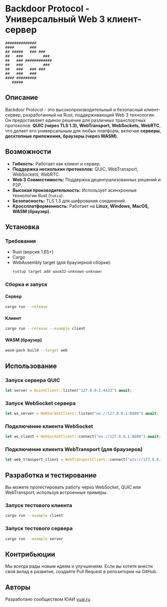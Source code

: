 # Backdoor Protocol - Универсальный Web 3 клиент-сервер
```
##############       
####       ###       
## #####   ### ###   
##   ###         ### 
##   ### ############
##   ###         ### 
##   ###   ### ###   
##   ###   ###       
#### #########       
   #####     
```

## Описание

Backdoor Protocol - это высокопроизводительный и безопасный клиент-сервер, разработанный на Rust, поддерживающий Web 3 технологии. Он предоставляет единое решение для различных транспортных протоколов: **QUIC (через TLS 1.3), WebTransport, WebSockets, WebRTC**, что делает его универсальным для любых платформ, включая **серверы, десктопные приложения, браузеры (через WASM)**.

## Возможности

- **Гибкость:** Работает как клиент и сервер.
- **Поддержка нескольких протоколов:** QUIC, WebTransport, WebSockets, WebRTC.
- **Web 3 Совместимость:** Поддержка децентрализованных решений и P2P.
- **Высокая производительность:** Использует асинхронные технологии Rust (`tokio`).
- **Безопасность:** TLS 1.3 для шифрования соединений.
- **Кроссплатформенность:** Работает на **Linux, Windows, MacOS, WASM (браузер)**.

## Установка

### Требования

- Rust (версия 1.65+)
- Cargo
- WebAssembly target (для браузерной сборки):
  ```sh
  rustup target add wasm32-unknown-unknown
  ```

### Сборка и запуск

#### Сервер

```sh
cargo run --release
```

#### Клиент

```sh
cargo run --release --example client
```

#### WASM (браузер)

```sh
wasm-pack build --target web
```

## Использование

### Запуск сервера QUIC

```rust
let server = QuinnClient::listen("127.0.0.1:4433").await;
```

### Запуск WebSocket сервера

```rust
let ws_server = WebSocketClient::listen("ws://127.0.0.1:8080").await;
```

### Подключение клиента WebSocket

```rust
let ws_client = WebSocketClient::connect("ws://127.0.0.1:8080").await;
```

### Подключение клиента WebTransport (для браузеров)

```rust
let web_transport_client = WebTransportClient::connect("wss://127.0.0.1:4433").await;
```

## Разработка и тестирование

Вы можете протестировать работу через WebSocket, QUIC или WebTransport, используя встроенные примеры.

### Запуск тестового клиента

```sh
cargo run --example client
```

### Запуск тестового сервера

```sh
cargo run --example server
```


## Контрибьюции

Мы всегда рады новым идеям и улучшениям. Если вы хотите внести свой вклад в развитие, создайте Pull Request в репозитории на GitHub.

## Авторы

Разработано сообществом ЮАИ [yuai.ru](https://yuai.ru) 
